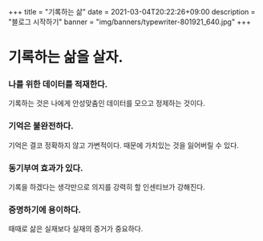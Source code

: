 +++
title = "기록하는 삶"
date = 2021-03-04T20:22:26+09:00
description = "블로그 시작하기"
banner = "img/banners/typewriter-801921_640.jpg"
+++

# 기록하는 삶을 살자.

### 나를 위한 데이터를 적재한다.

기록하는 것은 나에게 안성맞춤인 데이터를 모으고 정제하는 것이다.

### 기억은 불완전하다.

기억은 결코 정확하지 않고 가변적이다. 때문에 가치있는 것을 잃어버릴 수 있다.

### 동기부여 효과가 있다.

기록을 하겠다는 생각만으로 의지를 강력히 할 인센티브가 강해진다.

### 증명하기에 용이하다.

때때로 삶은 실재보다 실재의 증거가 중요하다.
